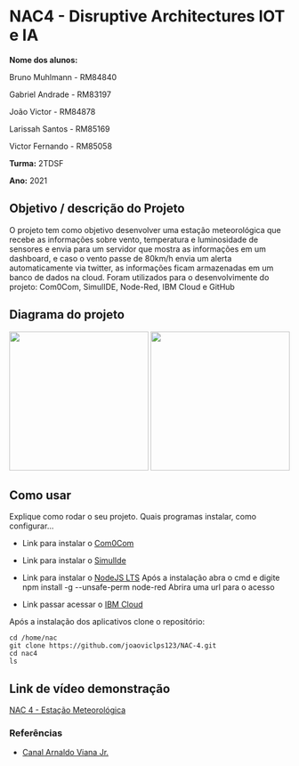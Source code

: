 # NAC4 - Disruptive Architectures IOT e IA

**Nome dos alunos:**

Bruno Muhlmann - RM84840

Gabriel Andrade - RM83197

João Victor - RM84878

Larissah Santos - RM85169

Victor Fernando - RM85058

**Turma:** 2TDSF

**Ano:** 2021

## Objetivo / descrição do Projeto

O projeto tem como objetivo desenvolver uma estação meteorológica que recebe as informações sobre vento, temperatura e 
luminosidade de sensores e envia para um servidor que mostra as informações em um dashboard, e caso o vento passe de 80km/h 
envia um alerta automaticamente via twitter, as informações ficam armazenadas em um banco de dados na cloud. 
Foram utilizados para o desenvolvimente do projeto: Com0Com, SimulIDE, Node-Red, IBM Cloud e GitHub

## Diagrama do projeto

<img src="/imagem.PNG" width="250"> <img src="/imagem.PNG" width="250">

## Como usar 

Explique como rodar o seu projeto. Quais programas instalar, como configurar... 

* Link para instalar o [Com0Com](https://sourceforge.net/projects/com0com/)

* Link para instalar o [SimulIde](https://www.simulide.com/p/downloads.html)

* Link para instalar o [NodeJS LTS](https://nodejs.org/en/download/)
Após a instalação abra o cmd e digite npm install -g --unsafe-perm node-red
Abrira uma url para o acesso 

* Link passar acessar o [IBM Cloud](https://www.ibm.com/br-pt/cloud?p1=Search&p4=43700054913953751&p5=e&gclid=CjwKCAjw95yJBhAgEiwAmRrutMdXf2RZ53UaSt_7rcANxcpKgpxVYbwDkmON2THrv4wz6orTqbXRZxoCZxYQAvD_BwE&gclsrc=aw.ds)


Após a instalação dos aplicativos clone o repositório:

    cd /home/nac
    git clone https://github.com/joaoviclps123/NAC-4.git
    cd nac4
    ls


## Link de vídeo demonstração

[NAC 4 - Estação Meteorológica](https://www.youtube.com/watch?v=KR_ZOCSi4BA)


### Referências 

* [Canal Arnaldo Viana Jr.](https://www.youtube.com/channel/UCb6MEkxngDA5E1XBs_zULgQ)
